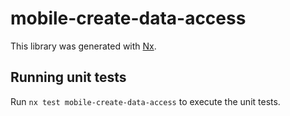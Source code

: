 # mobile-create-data-access

This library was generated with [Nx](https://nx.dev).

## Running unit tests

Run `nx test mobile-create-data-access` to execute the unit tests.
